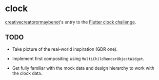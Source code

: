 # clock

[creativecreatorormaybenot](https://github.com/creativecreatorormaybenot)'s entry to the [Flutter clock challenge](https://flutter.dev/clock).

## TODO

 * Take picture of the real-world inspiration (GDR one).

 * Implement first compositing using `MultiChildRenderObjectWidget`.

 * Get fully familiar with the mock data and design hierarchy to work with the clock data.
